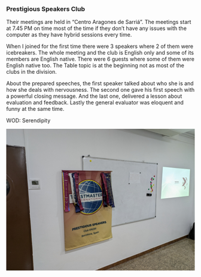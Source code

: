 ### Prestigious Speakers Club 

Their meetings are held in “Centro Aragones de Sarriá”. The meetings start at 7.45 PM on time most of the time if they don’t have any issues with the computer as they have hybrid sessions every time.

When I joined for the first time there were 3 speakers where 2 of them were icebreakers. The whole meeting and the club is English only and some of its members are English native. There were 6 guests where some of them were English native too.
The Table topic is at the beginning not as most of the clubs in the division.

About the prepared speeches, the first speaker talked about who she is and how she deals with nervousness. The second one gave his first speech with a powerful closing message. And the last one, delivered a lesson about evaluation and feedback.
Lastly the general evaluator was eloquent and funny at the same time.

WOD: Serendipity

![Image of Prestigious Speakers Club stage](https://github.com/maxTMIblog/maxTMIblog/blob/main/assets/images/img-prestm.jpg)

